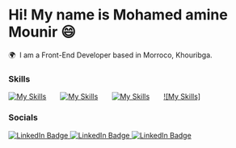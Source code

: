 # Hi! My name is Mohamed amine Mounir 😄

🌍  I am a Front-End Developer based in Morroco, Khouribga.
<br/>

### Skills

[![My Skills](https://skillicons.dev/icons?i=html,css)](https://skillicons.dev) &nbsp;&nbsp;&nbsp;&nbsp;&nbsp; [![My Skills](https://skillicons.dev/icons?i=react,next)](https://skillicons.dev) &nbsp;&nbsp;&nbsp;&nbsp;&nbsp; [![My Skills](https://skillicons.dev/icons?i=tailwind)](https://skillicons.dev) &nbsp;&nbsp;&nbsp;&nbsp;&nbsp; [![My Skills]](https://skillicons.dev)
<br/>

### Socials

<div id="badges">
  <a href="www.linkedin.com/in/mohamed-amine-mounir/">
    <img src="https://img.shields.io/badge/LinkedIn-blue?style=for-the-badge&logo=linkedin&logoColor=white" alt="LinkedIn Badge"/>
  </a>  <a href="www.linkedin.com/in/mohamed-amine-mounir/">
    <img src="https://img.shields.io/badge/LinkedIn-blue?style=for-the-badge&logo=linkedin&logoColor=white" alt="LinkedIn Badge"/>
  </a>  <a href="www.linkedin.com/in/mohamed-amine-mounir/">
    <img src="https://img.shields.io/badge/LinkedIn-blue?style=for-the-badge&logo=linkedin&logoColor=white" alt="LinkedIn Badge"/>
  </a>
</div>
